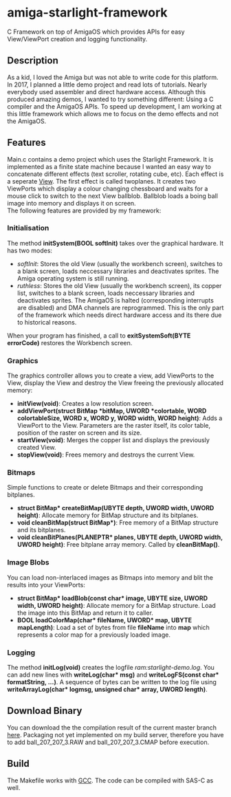 # amiga-starlight-framework
C Framework on top of AmigaOS which provides APIs for easy View/ViewPort creation and logging functionality. 

## Description
As a kid, I loved the Amiga but was not able to write code for this platform. In 2017, I planned a little demo project 
and read lots of tutorials. Nearly everybody used assembler and direct hardware access. Although this produced amazing demos,
I wanted to try something different: Using a C compiler and the AmigaOS APIs. To speed up development, I am working at 
this little framework which allows me to focus on the demo effects and not the AmigaOS.

## Features
Main.c contains a demo project which uses the Starlight Framework. It is implemented as a finite state machine because I
wanted an easy way to concatenate different effects (text scroller, rotating cube, etc). Each effect is a seperate 
[View](http://wiki.amigaos.net/wiki/Classic_Graphics_Primitives). The first effect is called twoplanes. 
It creates two ViewPorts which display a colour changing chessboard and waits for a mouse click to switch
to the next View ballblob. Ballblob loads a boing ball image into memory and displays it on screen.  
The following features are provided by my framework:

### Initialisation
The method **initSystem(BOOL softInit)** takes over the graphical hardware. It has two modes:
* *softInit*: Stores the old View (usually the workbench screen), switches to a blank screen, loads neccessary libraries
and deactivates sprites. The Amiga operating system is still running.
* *ruthless*: Stores the old View (usually the workbench screen), its copper list, switches to a blank screen, loads 
neccessary libraries and deactivates sprites. The AmigaOS is halted (corresponding interrupts are disabled) and DMA channels 
are reprogrammed. This is the only part of the framework which needs direct hardware access and its there due to historical
reasons.

When your program has finished, a call to **exitSystemSoft(BYTE errorCode)** restores the Workbench screen.

### Graphics
The graphics controller allows you to create a view, add ViewPorts to the View, display the View and destroy the View freeing
the previously allocated memory:
* **initView(void)**: Creates a low resolution screen.
* **addViewPort(struct BitMap *bitMap, UWORD *colortable, WORD colortableSize, WORD x, WORD y, WORD width, WORD height)**: Adds
a ViewPort to the View. Parameters are the raster itself, its color table, position of the raster on screen and its size.
* **startView(void)**: Merges the copper list and displays the previously created View.
* **stopView(void)**: Frees memory and destroys the current View.

### Bitmaps
Simple functions to create or delete Bitmaps and their corresponding bitplanes.
* **struct BitMap\* createBitMap(UBYTE depth, UWORD width, UWORD height)**: Allocate memory for BitMap structure and its bitplanes.
* **void cleanBitMap(struct BitMap\*)**: Free memory of a BitMap structure and its bitplanes. 
* **void cleanBitPlanes(PLANEPTR\* planes, UBYTE depth, UWORD width, UWORD height)**: Free bitplane array memory. Called by **cleanBitMap()**.

### Image Blobs
You can load non-interlaced images as Bitmaps into memory and blit the results into your ViewPorts:
* **struct BitMap\* loadBlob(const char\* image, UBYTE size, UWORD width, UWORD height)**: Allocate memory for a BitMap structure. 
Load the image into this BitMap and return it to caller.
* **BOOL loadColorMap(char\* fileName, UWORD\* map, UBYTE mapLength)**: Load a set of bytes from file **fileName** into **map** 
which represents a color map for a previously loaded image. 

### Logging
The method **initLog(void)** creates the logfile *ram:starlight-demo.log*. You can add new lines with **writeLog(char\* msg)**
and **writeLogFS(const char\* formatString, ...)**. A sequence of bytes can be written to the log file using
**writeArrayLog(char\* logmsg, unsigned char\* array, UWORD length)**.

## Download Binary
You can download the the compilation result of the current master
branch [here](https://s3.eu-central-1.amazonaws.com/codebuild-eu-central-1-4040-3447-3876-output-bucket/amiga/starlight-gcc-build).
Packaging not yet implemented on my build server, therefore you have to add ball_207_207_3.RAW and ball_207_207_3.CMAP before
execution.

## Build
The Makefile works with [GCC](http://aminet.net/package/dev/gcc/m68k-amigaos-gcc). The code can be compiled with SAS-C as well.
